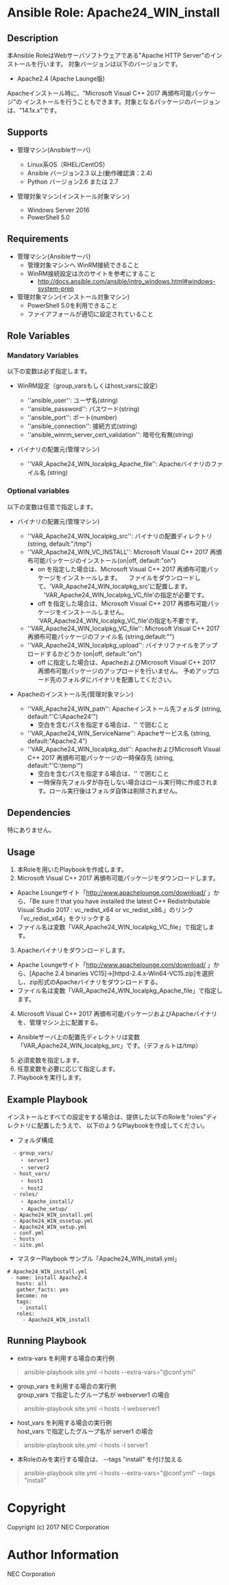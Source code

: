# Ansible Role: Apache24_WIN\_install

## Description

本Ansible RoleはWebサーバソフトウェアである"Apache HTTP Server"のインストールを行います。
対象バージョンは以下のバージョンです。

- Apache2.4 (Apache Launge版)

Apacheインストール時に、"Microsoft Visual C++ 2017 再頒布可能パッケージ"の
インストールを行うこともできます。対象となるパッケージのバージョンは、"14.1x.x"です。

## Supports

- 管理マシン(Ansibleサーバ)
  - Linux系OS（RHEL/CentOS）
  - Ansible バージョン2.3 以上(動作確認済：2.4)
  - Python バージョン2.6 または 2.7


- 管理対象マシン(インストール対象マシン)
  - Windows Server 2016
  - PowerShell 5.0

## Requirements
- 管理マシン(Ansibleサーバ)
  - 管理対象マシンへ	WinRM接続できること
  - WinRM接続設定は次のサイトを参考にすること
    - http://docs.ansible.com/ansible/intro_windows.html#windows-system-prep
- 管理対象マシン(インストール対象マシン)
  - PowerShell 5.0を利用できること
  - ファイアフォールが適切に設定されていること

## Role Variables
### Mandatory Variables

以下の変数は必ず指定します。

- WinRM設定（group_varsもしくはhost_varsに設定）
  * ''ansible_user'': ユーザ名(string)
  * ''ansible_password'': パスワード(string)
  * ''ansible_port'': ポート(number)
  * ''ansible_connection'': 接続方式(string)
  * ''ansible_winrm_server_cert_validation'': 暗号化有無(string)


- バイナリの配置元(管理マシン)
  * ''VAR_Apache24_WIN_localpkg_Apache_file'': Apacheバイナリのファイル名 (string)

### Optional variables

以下の変数は任意で指定します。

- バイナリの配置元(管理マシン)
  * ''VAR_Apache24_WIN_localpkg_src'': バイナリの配置ディレクトリ(string, default:"/tmp")
  * ''VAR_Apache24_WIN_VC_INSTALL'': Microsoft Visual C++ 2017 再頒布可能パッケージのインストール(on|off, default:"on")
    + on を指定した場合は、Microsoft Visual C++ 2017 再頒布可能パッケージをインストールします。
    　ファイルをダウンロードして、'VAR_Apache24_WIN_localpkg_src'に配置します。
    　'VAR_Apache24_WIN_localpkg_VC_file'の指定が必要です。
    + off を指定した場合は、Microsoft Visual C++ 2017 再頒布可能パッケージをインストールしません。
      'VAR_Apache24_WIN_localpkg_VC_file'の指定も不要です。
  * ''VAR_Apache24_WIN_localpkg_VC_file'': Microsoft Visual C++ 2017 再頒布可能パッケージのファイル名 (string,default:"")
  * ''VAR_Apache24_WIN_localpkg_upload'': バイナリファイルをアップロードするかどうか (on|off, default:"on")
    + off に指定した場合は、ApacheおよびMicrosoft Visual C++ 2017 再頒布可能パッケージのアップロードを行いません。
      予めアップロード先のフォルダにバイナリを配置してください。


- Apacheのインストール先(管理対象マシン)
  * ''VAR_Apache24_WIN_path'': Apacheインストール先フォルダ (string, default:"'C:\Apache24'")
    + 空白を含むパスを指定する場合は、'' で囲むこと
  * ''VAR_Apache24_WIN_ServiceName'': Apacheサービス名 (string, default:"Apache2.4")
  * ''VAR_Apache24_WIN_localpkg_dst'': ApacheおよびMicrosoft Visual C++ 2017 再頒布可能パッケージの一時保存先 (string, default:"'C:\temp'")
    + 空白を含むパスを指定する場合は、'' で囲むこと
    + 一時保存先フォルダが存在しない場合はロール実行時に作成されます。ロール実行後はフォルダ自体は削除されません。

## Dependencies

特にありません。

## Usage

1. 本Roleを用いたPlaybookを作成します。
2. Microsoft Visual C++ 2017 再頒布可能パッケージをダウンロードします。
  - Apache Loungeサイト「http://www.apachelounge.com/download/ 」から、「Be sure !! that you have installed the latest C++ Redistributable Visual Studio 2017 : vc_redist_x64 or vc_redist_x86.」のリンク「vc_redist_x64」をクリックする
  - ファイル名は変数「VAR_Apache24_WIN_localpkg_VC_file」で指定します。
3. Apacheバイナリをダウンロードします。
  - Apache Loungeサイト「http://www.apachelounge.com/download/ 」から、[Apache 2.4 binaries VC15]→[httpd-2.4.x-Win64-VC15.zip]を選択し、zip形式のApacheバイナリをダウンロードする。
  - ファイル名は変数「VAR_Apache24_WIN_localpkg_Apache_file」で指定します。
4. Microsoft Visual C++ 2017 再頒布可能パッケージおよびApacheバイナリを、管理マシン上に配置する。
  - Ansibleサーバ上の配置先ディレクトリは変数「VAR_Apache24_WIN_localpkg_src」です。（デフォルトは/tmp）
5. 必須変数を指定します。
6. 任意変数を必要に応じて指定します。
7. Playbookを実行します。


## Example Playbook

インストールとすべての設定をする場合は、提供した以下のRoleを"roles"ディレクトリに配置したうえで、
以下のようなPlaybookを作成してください。

- フォルダ構成
~~~
  - group_vars/
    ・ server1
    ・ server2
  - host_vars/
    ・ host1
    ・ host2
  - roles/
    ・ Apache_install/
    ・ Apache_setup/
  - Apache24_WIN_install.yml
  - Apache24_WIN_ossetup.yml
  - Apache24_WIN_setup.yml
  - conf.yml
  - hosts
  - site.yml
~~~

- マスターPlaybook サンプル「Apache24_WIN_install.yml」
~~~
# Apache24_WIN_install.yml
 - name: install Apache2.4
   hosts: all
   gather_facts: yes
   become: no
   tags:
    - install
   roles:
     - Apache24_WIN_install
~~~


## Running Playbook
- extra-vars を利用する場合の実行例
> ansible-playbook site.yml  -i hosts --extra-vars="@conf.yml"

- group_vars を利用する場合の実行例  
group_vars で指定したグループ名が webserver1 の場合
> ansible-playbook site.yml  -i hosts -l webserver1

- host_vars を利用する場合の実行例  
 host_vars で指定したグループ名が server1 の場合
> ansible-playbook site.yml  -i hosts -l server1

- 本Roleのみを実行する場合は、 --tags "install" を付け加える
> ansible-playbook site.yml  -i hosts --extra-vars="@conf.yml" --tags "install"

# Copyright
Copyright (c) 2017 NEC Corporation

# Author Information
NEC Corporation

